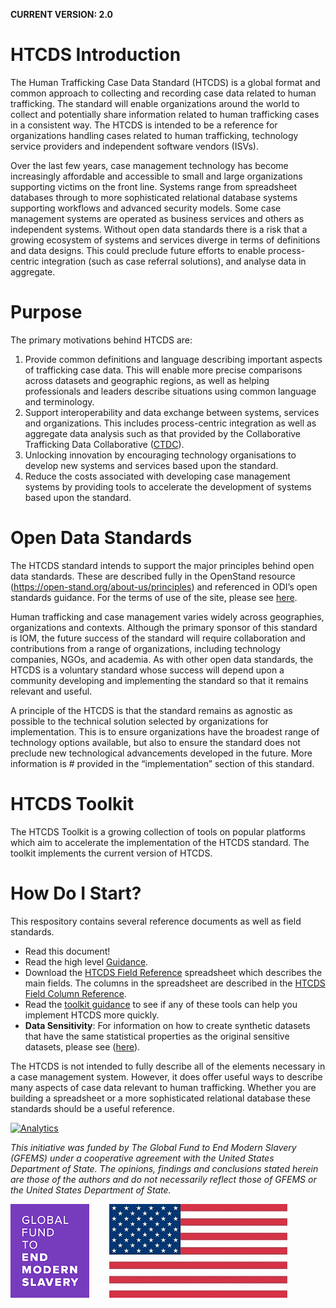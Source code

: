 **CURRENT VERSION: 2.0**

# HTCDS Introduction

The Human Trafficking Case Data Standard (HTCDS) is a global format and common approach to collecting and recording case data related to human trafficking. The standard will enable organizations around the world to collect and potentially share information related to human trafficking cases in a consistent way. The HTCDS is intended to be a reference for organizations handling cases related to human trafficking, technology service providers and independent software vendors (ISVs).

Over the last few years, case management technology has become increasingly affordable and accessible to small and large organizations supporting victims on the front line. Systems range from spreadsheet databases through to more sophisticated relational database systems supporting workflows and advanced security models. Some case management systems are operated as business services and others as independent systems. Without open data standards there is a risk that a growing ecosystem of systems and services diverge in terms of definitions and data designs. This could preclude future efforts to enable process-centric integration (such as case referral solutions), and analyse data in aggregate.


# Purpose

The primary motivations behind HTCDS are:

1. Provide common definitions and language describing important aspects of trafficking case data. This will enable more precise comparisons across datasets and geographic regions, as well as helping professionals and leaders describe situations using common language and terminology.
2. Support interoperability and data exchange between systems, services and organizations. This includes process-centric integration as well as aggregate data analysis such as that provided by the Collaborative Trafficking Data Collaborative ([CTDC](https://www.ctdatacollaborative.org/)).
3. Unlocking innovation by encouraging technology organisations to develop new systems and services based upon the standard.
4. Reduce the costs associated with developing case management systems by providing tools to accelerate the development of systems based upon the standard.

# Open Data Standards

The HTCDS standard intends to support the major principles behind open data standards. These are described fully in the OpenStand resource (https://open-stand.org/about-us/principles) and referenced in ODI’s open standards guidance. For the terms of use of the site, please see [here](https://github.com/UNMigration/HTCDS/blob/master/LICENSE.md). 

Human trafficking and case management varies widely across geographies, organizations and contexts. Although the primary sponsor of this standard is IOM, the future success of the standard will require collaboration and contributions from a range of organizations, including technology companies, NGOs, and academia. As with other open data standards, the HTCDS is a voluntary standard whose success will depend upon a community developing and implementing the standard so that it remains relevant and useful.

A principle of the HTCDS is that the standard remains as agnostic as possible to the technical solution selected by organizations for implementation. This is to ensure organizations have the broadest range of technology options available, but also to ensure the standard does not preclude new technological advancements developed in the future. More information is # provided in the “implementation” section of this standard.

# HTCDS Toolkit

The HTCDS Toolkit is a growing collection of tools on popular platforms which aim to accelerate the implementation of the HTCDS standard. The toolkit implements the current version of HTCDS.

# How Do I Start?

This respository contains several reference documents as well as field standards. 

- Read this document!
- Read the high level [Guidance](https://github.com/UNMigration/HTCDS/tree/master/Guidance).
- Download the [HTCDS Field Reference](https://github.com/UNMigration/HTCDS/blob/master/HTCDS%20Field%20Standards%202.0.ods) spreadsheet which describes the main fields. The columns in the spreadsheet are described in the [HTCDS Field Column Reference](https://github.com/UNMigration/HTCDS/blob/master/HTCDS%20Field%20Column%20Reference.md).
- Read the [toolkit guidance](https://github.com/UNMigration/HTCDS/tree/master/Toolkit) to see if any of these tools can help you implement HTCDS more quickly.
- **Data Sensitivity**: For information on how to create synthetic datasets that have the same statistical properties as the original sensitive datasets, please see ([here](https://github.com/microsoft/synthetic-data-showcase)).

The HTCDS is not intended to fully describe all of the elements necessary in a case management system. However, it does offer useful ways to describe many aspects of case data relevant to human trafficking. Whether you are building a spreadsheet or a more sophisticated relational database these standards should be a useful reference.

[![Analytics](https://ga-beacon.appspot.com/UA-180938215-1/UNMigration/HTCDS/readme?pixel&useReferer)](https://github.com/igrigorik/ga-beacon)

*This initiative was funded by The Global Fund to End Modern Slavery (GFEMS) under a cooperative agreement with the United States Department of State. The opinions, findings and conclusions stated herein are those of the authors and do not necessarily reflect those of GFEMS or the United States Department of State.*

![](icon1.png) &nbsp;&nbsp;&nbsp;&nbsp;&nbsp;&nbsp; ![](icon2.jpg)
